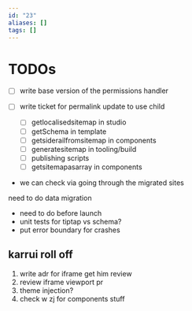 ```yaml
---
id: "23"
aliases: []
tags: []
---
```


# TODOs

- [ ] write base version of the permissions handler
- [ ] write ticket for permalink update to use child

  - [ ] getlocalisedsitemap in studio
  - [ ] getSchema in template
  - [ ] getsiderailfromsitemap in components
  - [ ] generatesitemap in tooling/build
  - [ ] publishing scripts
  - [ ] getsitemapasarray in components

- we can check via going through the migrated sites

need to do data migration

- need to do before launch
- unit tests for tiptap vs schema?
- put error boundary for crashes

## karrui roll off

1. write adr for iframe get him review
2. review iframe viewport pr
3. theme injection?
4. check w zj for components stuff

